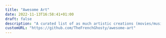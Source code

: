 ```yaml
---
title: "Awesome Art"
date: 2022-11-13T16:58:41+01:00
draft: false
description: "A curated list of as much artistic creations (movies/musics/games/books...) that are worth checking."
customURL: "https://github.com/TheFrenchGhosty/awesome-art"
---
```

